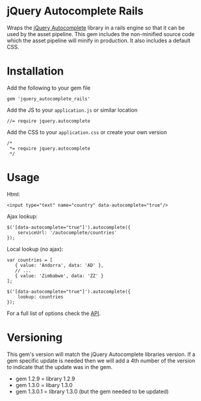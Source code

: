 jQuery Autocomplete Rails
=========================

Wraps the [jQuery Autocomplete](https://github.com/devbridge/jQuery-Autocomplete) library in a rails engine so that it can be used by the asset pipeline.  This gem includes the non-minified source code which the asset pipeline will minify in production.  It also includes a default CSS.

Installation
============

Add the following to your gem file

    gem 'jquery_autocomplete_rails'

Add the JS to your `application.js` or similar location

    //= require jquery.autocomplete

Add the CSS to your `application.css` or create your own version

    /*
     *= require jquery.autocomplete
     */

Usage
=====

Html:

    <input type="text" name="country" data-autocomplete="true"/>

Ajax lookup:

    $('[data-autocomplete="true"]').autocomplete({
        serviceUrl: '/autocomplete/countries'
    });

Local lookup (no ajax):

    var countries = [
       { value: 'Andorra', data: 'AD' },
       // ...
       { value: 'Zimbabwe', data: 'ZZ' }
    ];
    
    $('[data-autocomplete="true"]').autocomplete({
        lookup: countries
    });

For a full list of options check the [API](https://github.com/devbridge/jQuery-Autocomplete#api).

Versioning
==========

This gem's version will match the jQuery Autocomplete libraries version.  If a gem specific update is needed then we will add a 4th number of the version to indicate that the update was in the gem.

* gem 1.2.9 = library 1.2.9
* gem 1.3.0 = libary 1.3.0
* gem 1.3.0.1 = library 1.3.0 (but the gem needed to be updated)